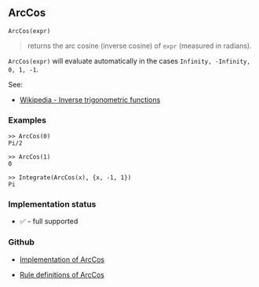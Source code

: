 ## ArcCos

```
ArcCos(expr)
```

> returns the arc cosine (inverse cosine) of `expr` (measured in radians).
 
`ArcCos(expr)` will evaluate automatically in the cases `Infinity, -Infinity, 0, 1, -1`.

See:
* [Wikipedia - Inverse trigonometric functions](https://en.wikipedia.org/wiki/Inverse_trigonometric_functions)

### Examples

```
>> ArcCos(0)
Pi/2
 
>> ArcCos(1)
0

>> Integrate(ArcCos(x), {x, -1, 1})
Pi
```
    






### Implementation status

* &#x2705; - full supported

### Github

* [Implementation of ArcCos](https://github.com/axkr/symja_android_library/blob/master/symja_android_library/matheclipse-core/src/main/java/org/matheclipse/core/builtin/ExpTrigsFunctions.java#L292) 

* [Rule definitions of ArcCos](https://github.com/axkr/symja_android_library/blob/master/symja_android_library/rules/ArcCosRules.m) 
